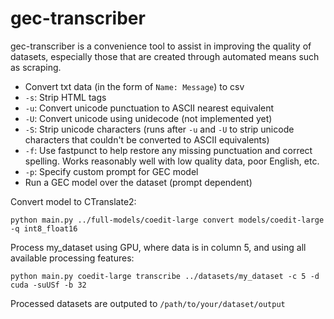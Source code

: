 # gec-transcriber
gec-transcriber is a convenience tool to assist in improving the quality of datasets, especially those that are created through automated means such as scraping.

- Convert txt data (in the form of `Name: Message`) to csv
- `-s`: Strip HTML tags
- `-u`: Convert unicode punctuation to ASCII nearest equivalent
- `-U`: Convert unicode using unidecode (not implemented yet)
- `-S`: Strip unicode characters (runs after `-u` and `-U` to strip unicode characters that couldn't be converted to ASCII equivalents)
- `-f`: Use fastpunct to help restore any missing punctuation and correct spelling. Works reasonably well with low quality data, poor English, etc.
- `-p`: Specify custom prompt for GEC model
- Run a GEC model over the dataset (prompt dependent)

Convert model to CTranslate2:<br>
```
python main.py ../full-models/coedit-large convert models/coedit-large -q int8_float16
```

Process my_dataset using GPU, where data is in column 5, and using all available processing features:<br>
```
python main.py coedit-large transcribe ../datasets/my_dataset -c 5 -d cuda -suUSf -b 32
```
Processed datasets are outputed to `/path/to/your/dataset/output`
